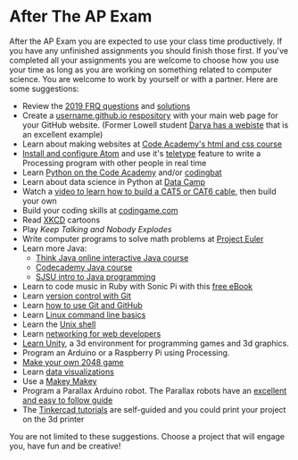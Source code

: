 After The AP Exam
=================

After the AP Exam you are expected to use your class time productively. If you have any unfinished assignments you should finish those first. If you've completed all your assignments you are welcome to choose how you use your time as long as you are working on something related to computer science. You are welcome to work by yourself or with a partner. Here are some suggestions:
+ Review the [2019 FRQ questions](https://apstudents.collegeboard.org/sites/default/files/2019-05/ap19-frq-computer-science-a.pdf) and [solutions](http://www.skylit.com/beprepared/fr2019.html)
+ Create a [username.github.io respository](https://pages.github.com/) with your main web page  for your GitHub website. (Former Lowell student [Darya has a webiste](https://darya-ver.github.io/) that is an excellent example)
+ Learn about making websites at [Code Academy's html and css course](https://www.codecademy.com/learn/web)
+ [Install and configure Atom](https://github.com/APCSLowell/AtomConfigWindows/blob/master/README.md) and use it's [teletype](https://teletype.atom.io/) feature to write a Processing program with other people in real time 
+ Learn [Python on the Code Academy](https://www.codecademy.com/learn/python) and/or [codingbat](http://codingbat.com/python)
+ Learn about data science in Python at [Data Camp](https://www.datacamp.com/courses/intro-to-python-for-data-science)
+ Watch a [video to learn how to build a CAT5 or CAT6 cable](https://www.youtube.com/watch?v=lullzS740wI), then build your own
+ Build your coding skills at [codingame.com](https://www.codingame.com/start)
+ Read [XKCD](https://xkcd.com/) cartoons
+ Play *Keep Talking and Nobody Explodes*
+ Write computer programs to solve math problems at [Project Euler](https://projecteuler.net/)
+ Learn more Java: 
    + [Think Java online interactive Java course](https://books.trinket.io/thinkjava/)
    + [Codecademy Java course](https://www.codecademy.com/learn/learn-java)
    + [SJSU intro to Java programming](https://www.udacity.com/course/intro-to-java-programming--cs046)
+ Learn to code music in Ruby with Sonic Pi with this [free eBook](https://www.raspberrypi.org/magpi/issues/essentials-sonic-pi-v1/)
+ Learn [version control with Git](https://www.udacity.com/course/version-control-with-git--ud123)
+ Learn [how to use Git and GitHub](https://www.udacity.com/course/how-to-use-git-and-github--ud775)   
+ Learn [Linux command line basics](https://www.udacity.com/course/linux-command-line-basics--ud595)   
+ Learn the [Unix shell](https://www.udacity.com/course/shell-workshop--ud206)
+ Learn [networking for web developers](https://www.udacity.com/course/networking-for-web-developers--ud256)
+ [Learn Unity](https://unity3d.com/learn), a 3d environment for programming games and 3d graphics.
+ Program an Arduino or a Raspberry Pi using Processing.
+ [Make your own 2048 game](https://www.udacity.com/course/make-your-own-2048--ud248)   
+ Learn [data visualizations](https://www.udacity.com/course/data-visualization-in-tableau--ud1006)   
+ Use a [Makey Makey](http://makeymakey.com/how-to/classic/)   
+ Program a Parallax Arduino robot. The Parallax robots have an [excellent and easy to follow guide](https://www.parallax.com/downloads/board-education-shield-arduino-product-guide)
+ The [Tinkercad tutorials](https://www.tinkercad.com/quests/) are self-guided and you could print your project on the 3d printer   

You are not limited to these suggestions. Choose a project that will engage you, have fun and be creative!
